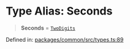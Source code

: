 # Type Alias: Seconds

> **Seconds** = [`TwoDigits`](TwoDigits.md)

Defined in: [packages/common/src/types.ts:89](https://github.com/dcdpr/did-btcr2-js/blob/c82bc5c69016e1146a0c52c6e6b21621f5abd6d4/packages/common/src/types.ts#L89)
